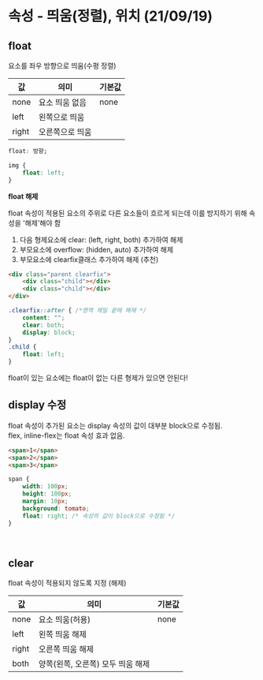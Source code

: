 # 속성 - 띄움(정렬), 위치 (21/09/19)

## float  
요소를 좌우 방향으로 띄움(수평 정렬)  

값 | 의미 | 기본값
--- | --- | ---
none | 요소 띄움 없음 | none
left | 왼쪽으로 띄움 |
right | 오른쪽으로 띄움 |

```css
float: 방향;
```

```css
img {
    float: left;
}
```

**float 해제**

float 속성이 적용된 요소의 주위로 다른 요소들이 흐르게 되는데 이를 방지하기 위해 속성을 '해제'해야 함

1. 다음 형제요소에 clear: (left, right, both) 추가하여 해제
2. 부모요소에 overflow: (hidden, auto) 추가하여 해제
3. 부모요소에 clearfix클래스 추가하여 해제 (추천)

```html
<div class="parent clearfix">
    <div class="child"></div>
    <div class="child"></div>
</div>
```

```css
.clearfix::after { /*영역 제일 끝에 해제 */
    content: "";
    clear: both;
    display: block;
}
.child {
    float: left;
}
```

float이 있는 요소에는 float이 없는 다른 형제가 있으면 안된다!


## display 수정

float 속성이 추가된 요소는 display 속성의 값이 대부분 block으로 수정됨.  
flex, inline-flex는 float 속성 효과 없음.

```html
<span>1</span>
<span>2</span>
<span>3</span>
```

```css
span {
    width: 100px;
    height: 100px;
    margin: 10px;
    background: tomato;
    float: right; /* 속성의 값이 block으로 수정됨 */
}
```
<br>


## clear

float 속성이 적용되지 않도록 지정 (해제)

값 | 의미 | 기본값
--- | --- | ---
none | 요소 띄움(허용) | none
left | 왼쪽 띄움 해제 |
right | 오른쪽 띄움 해제 |
both | 양쪽(왼쪽, 오른쪽) 모두 띄움 해제 | 